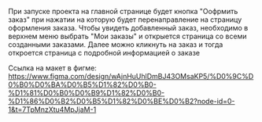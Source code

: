 При запуске проекта на главной странице будет кнопка "Оофрмить заказ" при нажатии на которую будет перенаправление на страницу оформления заказа.
Чтобы увидеть добавленный заказ, необходимо в верхнем меню выбрать "Мои заказы" и открыется страница со всеми созданными заказами. Далее можно кликнуть на заказ и тогда откроется страница с подробной информацией о заказе

Ссылка на макет в фигме:
https://www.figma.com/design/wAjnHuUhlDmBJ43OMsaKP5/%D0%9C%D0%B0%D0%BA%D0%B5%D1%82%D0%B0-%D1%81%D0%B0%D0%B9%D1%82%D0%B0-%D1%86%D0%B2%D0%B5%D1%82%D0%BE%D0%B2?node-id=0-1&t=7TpMnzXtu4MpJjaM-1
